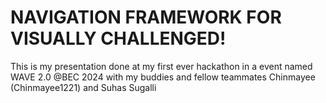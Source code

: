 # NAVIGATION FRAMEWORK FOR VISUALLY CHALLENGED!
This is my presentation done at my first ever hackathon in a event named WAVE 2.0 @BEC 2024 with my buddies and fellow teammates Chinmayee (Chinmayee1221) and Suhas Sugalli 
